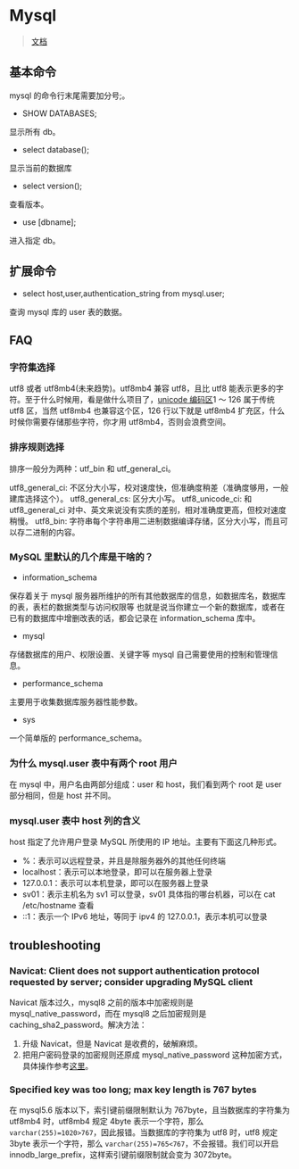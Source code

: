 # Mysql

> [文档](https://dev.mysql.com/doc/refman/8.0/en/)

## 基本命令

mysql 的命令行末尾需要加分号;。

- SHOW DATABASES;

显示所有 db。

- select database();

显示当前的数据库

- select version();

查看版本。

- use [dbname];

进入指定 db。

## 扩展命令

- select host,user,authentication_string from mysql.user;

查询 mysql 库的 user 表的数据。

## FAQ

### 字符集选择

utf8 或者 utf8mb4(未来趋势)。utf8mb4 兼容 utf8，且比 utf8 能表示更多的字符。至于什么时候用，看是做什么项目了，[unicode 编码区](https://www.cnblogs.com/sxdcgaq8080/p/9932786.html)1 ～ 126 属于传统 utf8 区，当然 utf8mb4 也兼容这个区，126 行以下就是 utf8mb4 扩充区，什么时候你需要存储那些字符，你才用 utf8mb4，否则会浪费空间。

### 排序规则选择

排序一般分为两种：utf_bin 和 utf_general_ci。

utf8_general_ci: 不区分大小写，校对速度快，但准确度稍差（准确度够用，一般建库选择这个）。
utf8_general_cs: 区分大小写。
utf8_unicode_ci: 和 utf8_general_ci 对中、英文来说没有实质的差别，相对准确度更高，但校对速度稍慢。
utf8_bin: 字符串每个字符串用二进制数据编译存储，区分大小写，而且可以存二进制的内容。

### MySQL 里默认的几个库是干啥的？

- information_schema

保存着关于 mysql 服务器所维护的所有其他数据库的信息，如数据库名，数据库的表，表栏的数据类型与访问权限等
也就是说当你建立一个新的数据库，或者在已有的数据库中增删改表的话，都会记录在 information_schema 库中。

- mysql

存储数据库的用户、权限设置、关键字等 mysql 自己需要使用的控制和管理信息。

- performance_schema

主要用于收集数据库服务器性能参数。

- sys

一个简单版的 performance_schema。

### 为什么 mysql.user 表中有两个 root 用户

在 mysql 中，用户名由两部分组成：user 和 host，我们看到两个 root 是 user 部分相同，但是 host 并不同。

### mysql.user 表中 host 列的含义

host 指定了允许用户登录 MySQL 所使用的 IP 地址。主要有下面这几种形式。

- %：表示可以远程登录，并且是除服务器外的其他任何终端
- localhost：表示可以本地登录，即可以在服务器上登录
- 127.0.0.1：表示可以本机登录，即可以在服务器上登录
- sv01：表示主机名为 sv1 可以登录，sv01 具体指的哪台机器，可以在 cat /etc/hostname 查看
- ::1：表示一个 IPv6 地址，等同于 ipv4 的 127.0.0.1，表示本机可以登录

## troubleshooting

### Navicat: Client does not support authentication protocol requested by server; consider upgrading MySQL client

Navicat 版本过久，mysql8 之前的版本中加密规则是 mysql_native_password，而在 mysql8 之后加密规则是 caching_sha2_password。解决方法：

1. 升级 Navicat，但是 Navicat 是收费的，破解麻烦。
2. 把用户密码登录的加密规则还原成 mysql_native_password 这种加密方式，具体操作参考[这里](https://blog.csdn.net/yubin1285570923/article/details/83352491)。

### Specified key was too long; max key length is 767 bytes

在 mysql5.6 版本以下，索引键前缀限制默认为 767byte，且当数据库的字符集为 utf8mb4 时，utf8mb4 规定 4byte 表示一个字符，那么 `varchar(255)=1020>767`，因此报错。当数据库的字符集为 utf8 时，utf8 规定 3byte 表示一个字符，那么 `varchar(255)=765<767`，不会报错。我们可以开启 innodb_large_prefix，这样索引键前缀限制就会变为 3072byte。
